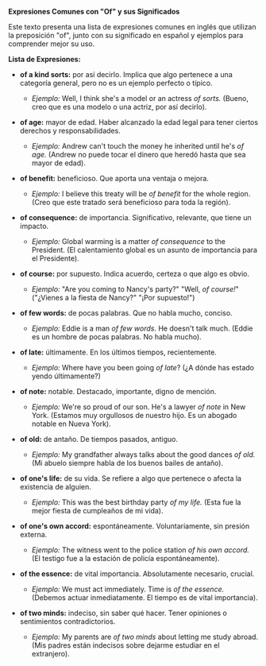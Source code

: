 

**Expresiones Comunes con "Of" y sus Significados**

Este texto presenta una lista de expresiones comunes en inglés que utilizan la preposición "of", junto con su significado en español y ejemplos para comprender mejor su uso.

**Lista de Expresiones:**

*   **of a kind sorts:** por así decirlo. Implica que algo pertenece a una categoría general, pero no es un ejemplo perfecto o típico.
    *   *Ejemplo:* Well, I think she's a model or an actress *of sorts.* (Bueno, creo que es una modelo o una actriz, por así decirlo).

*   **of age:** mayor de edad. Haber alcanzado la edad legal para tener ciertos derechos y responsabilidades.
    *   *Ejemplo:* Andrew can't touch the money he inherited until he's *of age.* (Andrew no puede tocar el dinero que heredó hasta que sea mayor de edad).

*   **of benefit:** beneficioso. Que aporta una ventaja o mejora.
    *   *Ejemplo:* I believe this treaty will be *of benefit* for the whole region. (Creo que este tratado será beneficioso para toda la región).

*   **of consequence:** de importancia. Significativo, relevante, que tiene un impacto.
    *   *Ejemplo:* Global warming is a matter *of consequence* to the President. (El calentamiento global es un asunto de importancia para el Presidente).

*   **of course:** por supuesto. Indica acuerdo, certeza o que algo es obvio.
    *   *Ejemplo:* "Are you coming to Nancy's party?" "Well, *of course!*" ("¿Vienes a la fiesta de Nancy?" "¡Por supuesto!")

*   **of few words:** de pocas palabras. Que no habla mucho, conciso.
    *   *Ejemplo:* Eddie is a man *of few words.* He doesn't talk much. (Eddie es un hombre de pocas palabras. No habla mucho).

*   **of late:** últimamente. En los últimos tiempos, recientemente.
    *   *Ejemplo:* Where have you been going *of late*? (¿A dónde has estado yendo últimamente?)

*   **of note:** notable. Destacado, importante, digno de mención.
    *   *Ejemplo:* We're so proud of our son. He's a lawyer *of note* in New York. (Estamos muy orgullosos de nuestro hijo. Es un abogado notable en Nueva York).

*   **of old:** de antaño. De tiempos pasados, antiguo.
    *   *Ejemplo:* My grandfather always talks about the good dances *of old.* (Mi abuelo siempre habla de los buenos bailes de antaño).

*   **of one's life:** de su vida. Se refiere a algo que pertenece o afecta la existencia de alguien.
    *   *Ejemplo:* This was the best birthday party *of my life.* (Esta fue la mejor fiesta de cumpleaños de mi vida).

*   **of one's own accord:** espontáneamente. Voluntariamente, sin presión externa.
    *   *Ejemplo:* The witness went to the police station *of his own accord.* (El testigo fue a la estación de policía espontáneamente).

*   **of the essence:** de vital importancia. Absolutamente necesario, crucial.
    *   *Ejemplo:* We must act immediately. Time is *of the essence.* (Debemos actuar inmediatamente. El tiempo es de vital importancia).

*   **of two minds:** indeciso, sin saber qué hacer. Tener opiniones o sentimientos contradictorios.
    *   *Ejemplo:* My parents are *of two minds* about letting me study abroad. (Mis padres están indecisos sobre dejarme estudiar en el extranjero).

